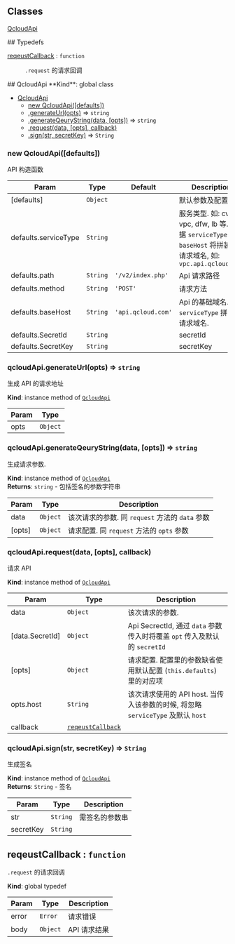 ## Classes
<dl>
<dt><a href="#QcloudApi">QcloudApi</a></dt>
<dd></dd>
</dl>
## Typedefs
<dl>
<dt><a href="#reqeustCallback">reqeustCallback</a> : <code>function</code></dt>
<dd><p><code>.request</code> 的请求回调</p>
</dd>
</dl>
<a name="QcloudApi"></a>
## QcloudApi
**Kind**: global class  

* [QcloudApi](#QcloudApi)
  * [new QcloudApi([defaults])](#new_QcloudApi_new)
  * [.generateUrl(opts)](#QcloudApi+generateUrl) ⇒ <code>string</code>
  * [.generateQeuryString(data, [opts])](#QcloudApi+generateQeuryString) ⇒ <code>string</code>
  * [.request(data, [opts], callback)](#QcloudApi+request)
  * [.sign(str, secretKey)](#QcloudApi+sign) ⇒ <code>String</code>

<a name="new_QcloudApi_new"></a>
### new QcloudApi([defaults])
API 构造函数


| Param | Type | Default | Description |
| --- | --- | --- | --- |
| [defaults] | <code>Object</code> |  | 默认参数及配置 |
| defaults.serviceType | <code>String</code> |  | 服务类型. 如: cvm, vpc, dfw, lb 等. 根据 `serviceType` 和 `baseHost` 将拼装成请求域名, 如: `vpc.api.qcloud.com` |
| defaults.path | <code>String</code> | <code>&#x27;/v2/index.php&#x27;</code> | Api 请求路径 |
| defaults.method | <code>String</code> | <code>&#x27;POST&#x27;</code> | 请求方法 |
| defaults.baseHost | <code>String</code> | <code>&#x27;api.qcloud.com&#x27;</code> | Api 的基础域名. 与 `serviceType` 拼装成请求域名. |
| defaults.SecretId | <code>String</code> |  | secretId |
| defaults.SecretKey | <code>String</code> |  | secretKey |

<a name="QcloudApi+generateUrl"></a>
### qcloudApi.generateUrl(opts) ⇒ <code>string</code>
生成 API 的请求地址

**Kind**: instance method of <code>[QcloudApi](#QcloudApi)</code>  

| Param | Type |
| --- | --- |
| opts | <code>Object</code> | 

<a name="QcloudApi+generateQeuryString"></a>
### qcloudApi.generateQeuryString(data, [opts]) ⇒ <code>string</code>
生成请求参数.

**Kind**: instance method of <code>[QcloudApi](#QcloudApi)</code>  
**Returns**: <code>string</code> - 包括签名的参数字符串  

| Param | Type | Description |
| --- | --- | --- |
| data | <code>Object</code> | 该次请求的参数. 同 `request` 方法的 `data` 参数 |
| [opts] | <code>Object</code> | 请求配置. 同 `request` 方法的 `opts` 参数 |

<a name="QcloudApi+request"></a>
### qcloudApi.request(data, [opts], callback)
请求 API

**Kind**: instance method of <code>[QcloudApi](#QcloudApi)</code>  

| Param | Type | Description |
| --- | --- | --- |
| data | <code>Object</code> | 该次请求的参数. |
| [data.SecretId] | <code>Object</code> | Api SecrectId, 通过 `data` 参数传入时将覆盖 `opt` 传入及默认的 `secretId` |
| [opts] | <code>Object</code> | 请求配置. 配置里的参数缺省使用默认配置 (`this.defaults`) 里的对应项 |
| opts.host | <code>String</code> | 该次请求使用的 API host. 当传入该参数的时候, 将忽略 `serviceType` 及默认 `host` |
| callback | <code>[reqeustCallback](#reqeustCallback)</code> |  |

<a name="QcloudApi+sign"></a>
### qcloudApi.sign(str, secretKey) ⇒ <code>String</code>
生成签名

**Kind**: instance method of <code>[QcloudApi](#QcloudApi)</code>  
**Returns**: <code>String</code> - 签名  

| Param | Type | Description |
| --- | --- | --- |
| str | <code>String</code> | 需签名的参数串 |
| secretKey | <code>String</code> |  |

<a name="reqeustCallback"></a>
## reqeustCallback : <code>function</code>
`.request` 的请求回调

**Kind**: global typedef  

| Param | Type | Description |
| --- | --- | --- |
| error | <code>Error</code> | 请求错误 |
| body | <code>Object</code> | API 请求结果 |

